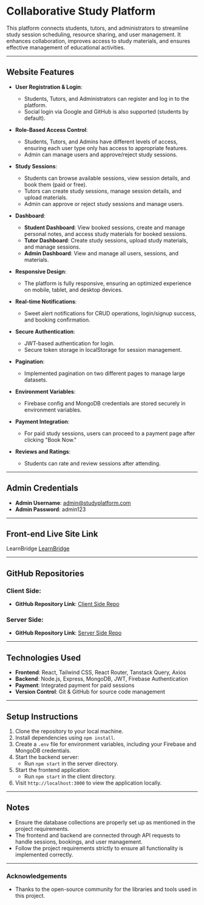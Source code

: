# Collaborative Study Platform

This platform connects students, tutors, and administrators to streamline study session scheduling, resource sharing, and user management. It enhances collaboration, improves access to study materials, and ensures effective management of educational activities.

---

## Website Features

- **User Registration & Login**: 
  - Students, Tutors, and Administrators can register and log in to the platform.
  - Social login via Google and GitHub is also supported (students by default).

- **Role-Based Access Control**: 
  - Students, Tutors, and Admins have different levels of access, ensuring each user type only has access to appropriate features.
  - Admin can manage users and approve/reject study sessions.

- **Study Sessions**: 
  - Students can browse available sessions, view session details, and book them (paid or free).
  - Tutors can create study sessions, manage session details, and upload materials.
  - Admin can approve or reject study sessions and manage users.

- **Dashboard**:
  - **Student Dashboard**: View booked sessions, create and manage personal notes, and access study materials for booked sessions.
  - **Tutor Dashboard**: Create study sessions, upload study materials, and manage sessions.
  - **Admin Dashboard**: View and manage all users, sessions, and materials.

- **Responsive Design**:
  - The platform is fully responsive, ensuring an optimized experience on mobile, tablet, and desktop devices.

- **Real-time Notifications**: 
  - Sweet alert notifications for CRUD operations, login/signup success, and booking confirmation.

- **Secure Authentication**:
  - JWT-based authentication for login.
  - Secure token storage in localStorage for session management.

- **Pagination**: 
  - Implemented pagination on two different pages to manage large datasets.

- **Environment Variables**:
  - Firebase config and MongoDB credentials are stored securely in environment variables.

- **Payment Integration**:
  - For paid study sessions, users can proceed to a payment page after clicking "Book Now."

- **Reviews and Ratings**:
  - Students can rate and review sessions after attending.

---

## Admin Credentials

- **Admin Username**: admin@studyplatform.com
- **Admin Password**: admin123

---

## Front-end Live Site Link
LearnBridge
[LearnBridge](https://learnbridge-6f2b3.web.app/)

---

## GitHub Repositories

### Client Side:
- **GitHub Repository Link**: [Client Side Repo](https://github.com/your-username/client-repo)

### Server Side:
- **GitHub Repository Link**: [Server Side Repo](https://github.com/your-username/server-repo)

---

## Technologies Used

- **Frontend**: React, Tailwind CSS, React Router, Tanstack Query, Axios
- **Backend**: Node.js, Express, MongoDB, JWT, Firebase Authentication
- **Payment**: Integrated payment for paid sessions
- **Version Control**: Git & GitHub for source code management

---

## Setup Instructions

1. Clone the repository to your local machine.
2. Install dependencies using `npm install`.
3. Create a `.env` file for environment variables, including your Firebase and MongoDB credentials.
4. Start the backend server: 
   - Run `npm start` in the server directory.
5. Start the frontend application:
   - Run `npm start` in the client directory.
6. Visit `http://localhost:3000` to view the application locally.

---

## Notes

- Ensure the database collections are properly set up as mentioned in the project requirements.
- The frontend and backend are connected through API requests to handle sessions, bookings, and user management.
- Follow the project requirements strictly to ensure all functionality is implemented correctly.

---

### Acknowledgements

- Thanks to the open-source community for the libraries and tools used in this project.


